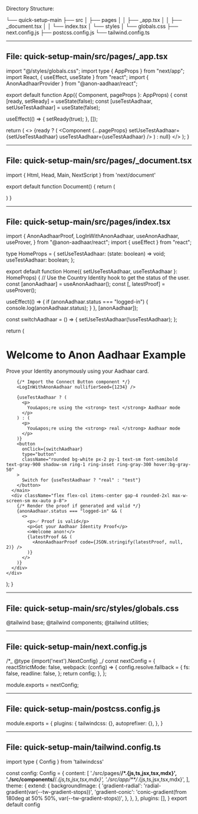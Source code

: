 Directory Structure:

└── quick-setup-main
├── src
│ ├── pages
│ │ ├── \_app.tsx
│ │ ├── \_document.tsx
│ │ └── index.tsx
│ └── styles
│ └── globals.css
├── next.config.js
├── postcss.config.js
└── tailwind.config.ts

---

## File: quick-setup-main/src/pages/\_app.tsx

import "@/styles/globals.css";
import type { AppProps } from "next/app";
import React, { useEffect, useState } from "react";
import { AnonAadhaarProvider } from "@anon-aadhaar/react";

export default function App({ Component, pageProps }: AppProps) {
const [ready, setReady] = useState<boolean>(false);
const [useTestAadhaar, setUseTestAadhaar] = useState<boolean>(false);

useEffect(() => {
setReady(true);
}, []);

return (
<>
{ready ? (
<AnonAadhaarProvider
          _useTestAadhaar={useTestAadhaar}
          _appName="Anon Aadhaar"
        >
<Component
{...pageProps}
setUseTestAadhaar={setUseTestAadhaar}
useTestAadhaar={useTestAadhaar}
/>
</AnonAadhaarProvider>
) : null}
</>
);
}

---

## File: quick-setup-main/src/pages/\_document.tsx

import { Html, Head, Main, NextScript } from 'next/document'

export default function Document() {
return (

<Html lang="en">
<Head />
<body>
<Main />
<NextScript />
</body>
</Html>
)
}

---

## File: quick-setup-main/src/pages/index.tsx

import {
AnonAadhaarProof,
LogInWithAnonAadhaar,
useAnonAadhaar,
useProver,
} from "@anon-aadhaar/react";
import { useEffect } from "react";

type HomeProps = {
setUseTestAadhaar: (state: boolean) => void;
useTestAadhaar: boolean;
};

export default function Home({ setUseTestAadhaar, useTestAadhaar }: HomeProps) {
// Use the Country Identity hook to get the status of the user.
const [anonAadhaar] = useAnonAadhaar();
const [, latestProof] = useProver();

useEffect(() => {
if (anonAadhaar.status === "logged-in") {
console.log(anonAadhaar.status);
}
}, [anonAadhaar]);

const switchAadhaar = () => {
setUseTestAadhaar(!useTestAadhaar);
};

return (

<div className="min-h-screen bg-gray-100 px-4 py-8">
<main className="flex flex-col items-center gap-8 bg-white rounded-2xl max-w-screen-sm mx-auto h-[24rem] md:h-[20rem] p-8">
<h1 className="font-bold text-2xl">Welcome to Anon Aadhaar Example</h1>
<p>Prove your Identity anonymously using your Aadhaar card.</p>

        {/* Import the Connect Button component */}
        <LogInWithAnonAadhaar nullifierSeed={1234} />

        {useTestAadhaar ? (
          <p>
            You&apos;re using the <strong> test </strong> Aadhaar mode
          </p>
        ) : (
          <p>
            You&apos;re using the <strong> real </strong> Aadhaar mode
          </p>
        )}
        <button
          onClick={switchAadhaar}
          type="button"
          className="rounded bg-white px-2 py-1 text-sm font-semibold text-gray-900 shadow-sm ring-1 ring-inset ring-gray-300 hover:bg-gray-50"
        >
          Switch for {useTestAadhaar ? "real" : "test"}
        </button>
      </main>
      <div className="flex flex-col items-center gap-4 rounded-2xl max-w-screen-sm mx-auto p-8">
        {/* Render the proof if generated and valid */}
        {anonAadhaar.status === "logged-in" && (
          <>
            <p>✅ Proof is valid</p>
            <p>Got your Aadhaar Identity Proof</p>
            <>Welcome anon!</>
            {latestProof && (
              <AnonAadhaarProof code={JSON.stringify(latestProof, null, 2)} />
            )}
          </>
        )}
      </div>
    </div>

);
}

---

## File: quick-setup-main/src/styles/globals.css

@tailwind base;
@tailwind components;
@tailwind utilities;

---

## File: quick-setup-main/next.config.js

/\*_ @type {import('next').NextConfig} _/
const nextConfig = {
reactStrictMode: false,
webpack: (config) => {
config.resolve.fallback = {
fs: false,
readline: false,
};
return config;
},
};

module.exports = nextConfig;

---

## File: quick-setup-main/postcss.config.js

module.exports = {
plugins: {
tailwindcss: {},
autoprefixer: {},
},
}

---

## File: quick-setup-main/tailwind.config.ts

import type { Config } from 'tailwindcss'

const config: Config = {
content: [
'./src/pages/**/*.{js,ts,jsx,tsx,mdx}',
'./src/components/**/*.{js,ts,jsx,tsx,mdx}',
'./src/app/**/*.{js,ts,jsx,tsx,mdx}',
],
theme: {
extend: {
backgroundImage: {
'gradient-radial': 'radial-gradient(var(--tw-gradient-stops))',
'gradient-conic':
'conic-gradient(from 180deg at 50% 50%, var(--tw-gradient-stops))',
},
},
},
plugins: [],
}
export default config
